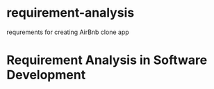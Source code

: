 # requirement-analysis
requrements for creating AirBnb clone app
# Requirement Analysis in Software Development
